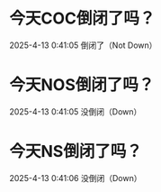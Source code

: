 # 今天COC倒闭了吗？

2025-4-13 0:41:05 倒闭了（Not Down）

# 今天NOS倒闭了吗？

2025-4-13 0:41:05 没倒闭（Down）

# 今天NS倒闭了吗？

2025-4-13 0:41:06 没倒闭（Down）

